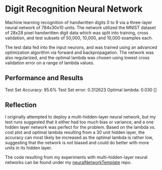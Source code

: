 # Digit Recognition Neural Network

Machine learning recognition of handwritten digits 0 to 9 via a three-layer neural network of 784x30x10 units. The network utilized the MNIST dataset of 28x28 pixel handwritten digit data which was split into training, cross validation, and test subsets of 50,000, 10,000, and 10,000 examples each.

The test data fed into the input neurons, and was trained using an advanced optimization algorithm via forward and backpropagation. The network was also regularized, and the optimal lambda was chosen using lowest cross validation error on a range of lambda values.

## Performance and Results
Test Set Accuracy: 95.6%
Test Set error: 0.312623
Optimal lambda: 0.030
[]

## Reflection
I originally attempted to deploy a multi-hidden-layer neural network, but my test runs suggested that it either had too much bias or variance, and a one hidden layer network was perfect for the problem. Based on the lambda vs. cost plot and optimal lambda resulting from a 30 unit hidden layer, the accuracy can most likely be increased as the optimal lambda is rather low, suggesting that the network is not biased and could do better with more units in its hidden layer.

The code resulting from my experiments with multi-hidden-layer neural networks can be found under my [neuralNetworkTemplate](https://github.com/rachelang/neuralNetworkTemplate) repo.